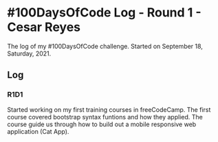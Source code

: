 # #100DaysOfCode Log - Round 1 - Cesar Reyes

The log of my #100DaysOfCode challenge. Started on September 18, Saturday, 2021.

## Log

### R1D1
Started working on my first training courses in freeCodeCamp. The first course covered bootstrap syntax funtions and how they applied. The course guide us through how to build out a mobile responsive web application (Cat App).
<!-- Started a Weather App. Worked on the draft layout of the app, struggled with OpenWeather API http://www.example.com

### R1D2
